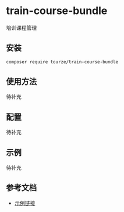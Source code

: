 # train-course-bundle

培训课程管理

## 安装

```bash
composer require tourze/train-course-bundle
```

## 使用方法

待补充

## 配置

待补充

## 示例

待补充

## 参考文档

- [示例链接](https://example.com)
